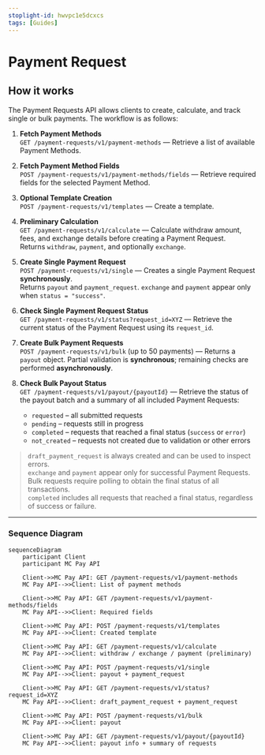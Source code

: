 ```yaml
---
stoplight-id: hwvpc1e5dcxcs
tags: [Guides]
---
```


# Payment Request

## How it works

The Payment Requests API allows clients to create, calculate, and track single or bulk payments. The workflow is as follows:

1. **Fetch Payment Methods**\
   `GET /payment-requests/v1/payment-methods` — Retrieve a list of available Payment Methods.

2. **Fetch Payment Method Fields**\
   `POST /payment-requests/v1/payment-methods/fields` — Retrieve required fields for the selected Payment Method.

3. **Optional Template Creation**\
   `POST /payment-requests/v1/templates` — Create a template.

4. **Preliminary Calculation**\
   `GET /payment-requests/v1/calculate` — Calculate withdraw amount, fees, and exchange details before creating a Payment Request.\
   Returns `withdraw`, `payment`, and optionally `exchange`.

5. **Create Single Payment Request**\
   `POST /payment-requests/v1/single` — Creates a single Payment Request **synchronously**.\
   Returns `payout` and `payment_request`.
   `exchange` and `payment` appear only when `status = "success"`.

6. **Check Single Payment Request Status**\
   `GET /payment-requests/v1/status?request_id=XYZ` — Retrieve the current status of the Payment Request using its `request_id`.

7. **Create Bulk Payment Requests**\
   `POST /payment-requests/v1/bulk` (up to 50 payments) — Returns a `payout` object. Partial validation is **synchronous**; remaining checks are performed **asynchronously**.

8. **Check Bulk Payout Status**\
   `GET /payment-requests/v1/payout/{payoutId}` — Retrieve the status of the payout batch and a summary of all included Payment Requests:
   - `requested` – all submitted requests
   - `pending` – requests still in progress
   - `completed` – requests that reached a final status (`success` or `error`)
   - `not_created` – requests not created due to validation or other errors

> `draft_payment_request` is always created and can be used to inspect errors.\
> `exchange` and `payment` appear only for successful Payment Requests.\
> Bulk requests require polling to obtain the final status of all transactions.\
> `completed` includes all requests that reached a final status, regardless of success or failure.

---

### Sequence Diagram

```mermaid
sequenceDiagram
    participant Client
    participant MC Pay API

    Client->>MC Pay API: GET /payment-requests/v1/payment-methods
    MC Pay API-->>Client: List of payment methods

    Client->>MC Pay API: GET /payment-requests/v1/payment-methods/fields
    MC Pay API-->>Client: Required fields

    Client->>MC Pay API: POST /payment-requests/v1/templates
    MC Pay API-->>Client: Created template

    Client->>MC Pay API: GET /payment-requests/v1/calculate
    MC Pay API-->>Client: withdraw / exchange / payment (preliminary)

    Client->>MC Pay API: POST /payment-requests/v1/single
    MC Pay API-->>Client: payout + payment_request

    Client->>MC Pay API: GET /payment-requests/v1/status?request_id=XYZ
    MC Pay API-->>Client: draft_payment_request + payment_request

    Client->>MC Pay API: POST /payment-requests/v1/bulk
    MC Pay API-->>Client: payout

    Client->>MC Pay API: GET /payment-requests/v1/payout/{payoutId}
    MC Pay API-->>Client: payout info + summary of requests
```
